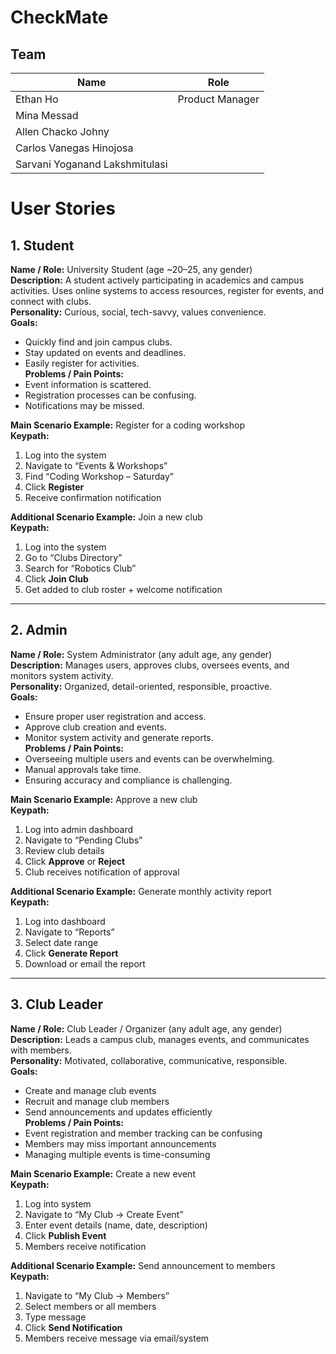 # CheckMate

## Team
| Name                           | Role            |
| ------------------------------ | --------------- |
| Ethan Ho                       | Product Manager |
| Mina Messad                    |                 |
| Allen Chacko Johny             |                 |
| Carlos Vanegas Hinojosa        |                 |
| Sarvani Yoganand Lakshmitulasi |                 |



#  User Stories

## 1. Student
**Name / Role:** University Student (age ~20–25, any gender)  
**Description:** A student actively participating in academics and campus activities. Uses online systems to access resources, register for events, and connect with clubs.  
**Personality:** Curious, social, tech-savvy, values convenience.  
**Goals:**  
- Quickly find and join campus clubs.  
- Stay updated on events and deadlines.  
- Easily register for activities.  
**Problems / Pain Points:**  
- Event information is scattered.  
- Registration processes can be confusing.  
- Notifications may be missed.  

**Main Scenario Example:** Register for a coding workshop  
**Keypath:**  
1. Log into the system  
2. Navigate to “Events & Workshops”  
3. Find “Coding Workshop – Saturday”  
4. Click **Register**  
5. Receive confirmation notification  

**Additional Scenario Example:** Join a new club  
**Keypath:**  
1. Log into the system  
2. Go to “Clubs Directory”  
3. Search for “Robotics Club”  
4. Click **Join Club**  
5. Get added to club roster + welcome notification  

---

## 2. Admin
**Name / Role:** System Administrator (any adult age, any gender)  
**Description:** Manages users, approves clubs, oversees events, and monitors system activity.  
**Personality:** Organized, detail-oriented, responsible, proactive.  
**Goals:**  
- Ensure proper user registration and access.  
- Approve club creation and events.  
- Monitor system activity and generate reports.  
**Problems / Pain Points:**  
- Overseeing multiple users and events can be overwhelming.  
- Manual approvals take time.  
- Ensuring accuracy and compliance is challenging.  

**Main Scenario Example:** Approve a new club  
**Keypath:**  
1. Log into admin dashboard  
2. Navigate to “Pending Clubs”  
3. Review club details  
4. Click **Approve** or **Reject**  
5. Club receives notification of approval  

**Additional Scenario Example:** Generate monthly activity report  
**Keypath:**  
1. Log into dashboard  
2. Navigate to “Reports”  
3. Select date range  
4. Click **Generate Report**  
5. Download or email the report  

---

## 3. Club Leader
**Name / Role:** Club Leader / Organizer (any adult age, any gender)  
**Description:** Leads a campus club, manages events, and communicates with members.  
**Personality:** Motivated, collaborative, communicative, responsible.  
**Goals:**  
- Create and manage club events  
- Recruit and manage club members  
- Send announcements and updates efficiently  
**Problems / Pain Points:**  
- Event registration and member tracking can be confusing  
- Members may miss important announcements  
- Managing multiple events is time-consuming  

**Main Scenario Example:** Create a new event  
**Keypath:**  
1. Log into system  
2. Navigate to “My Club → Create Event”  
3. Enter event details (name, date, description)  
4. Click **Publish Event**  
5. Members receive notification  

**Additional Scenario Example:** Send announcement to members  
**Keypath:**  
1. Navigate to “My Club → Members”  
2. Select members or all members  
3. Type message  
4. Click **Send Notification**  
5. Members receive message via email/system  
